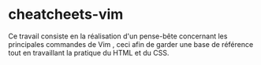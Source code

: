 # cheatcheets-vim

Ce travail consiste en la réalisation d'un pense-bête concernant les principales commandes de Vim , ceci afin de garder une
base de référence tout en travaillant la pratique du HTML et du CSS.
